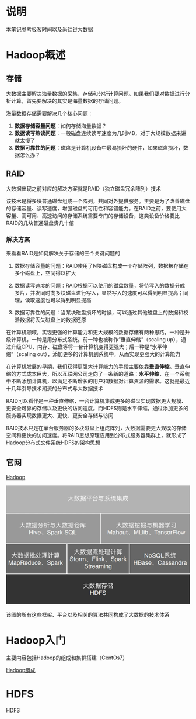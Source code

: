 # 说明

本笔记参考极客时间以及尚硅谷大数据

# Hadoop概述

## 存储

大数据主要解决海量数据的采集、存储和分析计算问题。如果我们要对数据进行分析计算，首先要解决的其实是海量数据的存储问题。

海量数据存储需要解决几个核心问题：

1. **数据存储容量问题**：如何存储海量数据？
2. **数据读写熟读问题**：一般磁盘连续读写速度为几时MB，对于大规模数据来讲就太慢了
3. **数据可靠性的问题**：磁盘是计算机设备中最易损坏的硬件，如果磁盘损坏，数据怎么办？

## RAID

大数据出现之前对应的解决方案就是RAID（独立磁盘冗余阵列）技术

该技术是将多块普通磁盘组成一个阵列，共同对外提供服务。主要是为了改善磁盘的存储容量、读写速度，增强磁盘的可用性和容错能力。在RAID之前，要使用大容量、高可用、高速访问的存储系统需要专门的存储设备，这类设备价格要比RAID的几块普通磁盘贵几十倍

### 解决方案

来看看RAID是如何解决关于存储的三个关键问题的

1. 数据存储容量的问题：RAID使用了N块磁盘构成一个存储阵列，数据被存储在多个磁盘上，空间得以扩大

2. 数据读写速度的问题：RAID根据可以使用的磁盘数量，将待写入的数据分成多片，并发同时向多块磁盘进行写入，显然写入的速度可以得到明显提高；同理，读取速度也可以得到明显提高
3. 数据可靠性的问题：当某块磁盘损坏的时候，可以通过其他磁盘上的数据和校验数据将丢失磁盘上的数据还原

在计算机领域，实现更强的计算能力和更大规模的数据存储有两种思路，一种是升级计算机，一种是用分布式系统。前一种也被称作“垂直伸缩”（scaling up），通过升级CPU、内存、磁盘等将一台计算机变得更强大；后一种是“水平伸缩”（scaling out），添加更多的计算机到系统中，从而实现更强大的计算能力

在计算机发展的早期，我们获得更强大计算能力的手段主要依靠**垂直伸缩**。垂直伸缩的方式成本巨大，所以互联网公司走向了一条新的道路：**水平伸缩**，在一个系统中不断添加计算机，以满足不断增长的用户和数据对计算资源的需求。这就是最近十几年引导技术潮流的分布式与大数据技术

RAID可以看作是一种垂直伸缩，一台计算机集成更多的磁盘实现数据更大规模、更安全可靠的存储以及更快的访问速度。而HDFS则是水平伸缩，通过添加更多的服务器实现数据更大、更快、更安全存储与访问

RAID技术只是在单台服务器的多块磁盘上组成阵列，大数据需要更大规模的存储空间和更快的访问速度。将RAID思想原理应用到分布式服务器集群上，就形成了Hadoop分布式文件系统HDFS的架构思想

## 官网

[Hadoop](http://hadoop.apache.org/)

![image-20210616154015957](assets/image-20210616154015957.png)

该图的所有这些框架、平台以及相关的算法共同构成了大数据的技术体系

# Hadoop入门

主要内容包括Hadoop的组成和集群搭建（CentOs7）

[Hadoop组成](./Hadoop组成及环境搭建.md)

# HDFS

[HDFS](./HDFS.md)